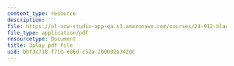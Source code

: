```yaml
---
content_type: resource
description: ''
file: https://ol-ocw-studio-app-qa.s3.amazonaws.com/courses/24-912-black-matters-introduction-to-black-studies-spring-2017/bbf3c718f71be06dc52a2b0002a3420c_oIp0_rAEMIs.pdf
file_type: application/pdf
resourcetype: Document
title: 3play pdf file
uid: bbf3c718-f71b-e06d-c52a-2b0002a3420c
---
```

